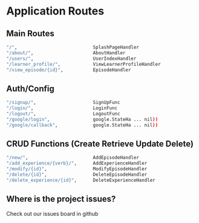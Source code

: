 # Application Routes

## Main Routes

```bash
"/",                            SplashPageHandler
"/about/",                      AboutHandler
"/users/",                      UserIndexHandler
"/learner_profile/",            ViewLearnerProfileHandler
"/view_episode/{id}",           EpisodeHandler
```

## Auth/Config

```bash
"/signup/",                     SignUpFunc
"/login/",                      LoginFunc
"/logout/",                     LogoutFunc
"/google/login",                google.StateHa ... nil))
"/google/callback",             google.StateHa ... nil))
```

## CRUD Functions (Create Retrieve Update Delete)

```bash
"/new/",                        AddEpisodeHandler
"/add_experience/{verb}/",      AddExperienceHandler
"/modify/{id}",                 ModifyEpisodeHandler
"/delete/{id}",                 DeleteEpisodeHandler
"/delete_experience/{id}",      DeleteExperienceHandler
```

## Where is the project issues?

Check out our issues board in github